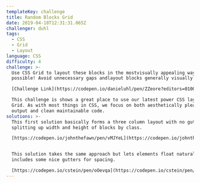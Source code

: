 ```yaml
---
templateKey: challenge
title: Random Blocks Grid
date: 2019-04-18T12:31:31.065Z
challenger: duhl
tags:
  - CSS
  - Grid
  - Layout
language: CSS
difficulty: 4
challenge: >-
  Use CSS Grid to layout these blocks in the mostvisually appealing way
  possible! Avoid unnecessary gaps andlayout blocks generally visually balanced.

  [Challenge Link](https://codepen.io/danieluhl/pen/ZZeore?editors=0100)

  This challenge is shows a great place to use our latest power CSS layout -
  Grid. As with most things in CSS, we focus on both aesthetically pleasing
  output and clean maintainable code.
solutions: >-
  This first solution basically forms a three column layout with no gutters by
  splitting up width and height of blocks by class.

  [https://codepen.io/johnthefawn/pen/vMJYeL](https://codepen.io/johnthefawn/pen/vMJYeL)


  This solution takes the same approach but lets elements float naturally and
  includes some nice gutters for spacing.

  [https://codepen.io/cstein/pen/oOevqa](https://codepen.io/cstein/pen/oOevqa)
---
```

